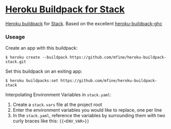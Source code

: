 # [Heroku Buildpack for Stack][1]

[Heroku buildpack][2] for [Stack][3]. Based on the excellent [heroku-buildpack-ghc][4]

### Useage

Create an app with this buildpack:

    $ heroku create --buildpack https://github.com/mfine/heroku-buildpack-stack.git

Set this buildpack on an exiting app:

    $ heroku buildpacks:set https://github.com/mfine/heroku-buildpack-stack

Interpolating Environment Variables in `stack.yaml`:

1. Create a `stack.vars` file at the project root
1. Enter the environment variables you would like to replace, one per line
1. In the `stack.yaml`, reference the variables by surrounding them with two curly braces like this: `{{<ENV_VAR>}}`


[1]: https://github.com/mfine/heroku-buildpack-stack
[2]: http://devcenter.heroku.com/articles/buildpacks
[3]: https://github.com/commercialhaskell/stack
[4]: https://github.com/begriffs/heroku-buildpack-ghc
